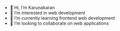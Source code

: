- 👋 Hi, I’m Karunakaran
- 👀 I’m interested in web development
- 🌱 I’m currently learning frontend web development
- 💞️ I’m looking to collaborate on web applications


<!---
akkaran94/akkaran94 is a ✨ special ✨ repository because its `README.md` (this file) appears on your GitHub profile.
You can click the Preview link to take a look at your changes.
--->
